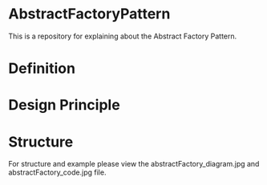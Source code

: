 # AbstractFactoryPattern
This is a repository for explaining about the Abstract Factory Pattern.

# Definition


# Design Principle


# Structure
For structure and example please view the abstractFactory_diagram.jpg and abstractFactory_code.jpg file.
